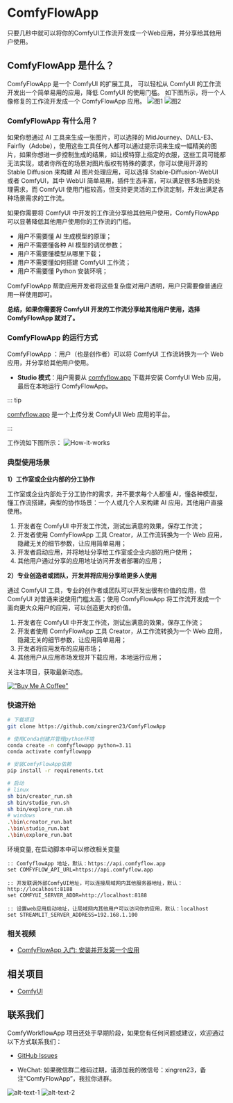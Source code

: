 # ComfyFlowApp
只要几秒中就可以将你的ComfyUI工作流开发成一个Web应用，并分享给其他用户使用。

## ComfyFlowApp 是什么？

ComfyFlowApp 是一个 ComfyUI 的扩展工具， 可以轻松从 ComfyUI 的工作流开发出一个简单易用的应用，降低 ComfyUI 的使用门槛。
如下图所示，将一个人像修复的工作流开发成一个 ComfyFlowApp 应用。
![图1](docs/images/demo-workflow.png)
![图2](docs/images/demo-webapp.png)

### ComfyFlowApp 有什么用？

如果你想通过 AI 工具来生成一张图片，可以选择的 MidJourney、DALL-E3、Fairfly（Adobe），使用这些工具任何人都可以通过提示词来生成一幅精美的图片，如果你想进一步控制生成的结果，如让模特穿上指定的衣服，这些工具可能都无法实现，或者你所在的场景对图片版权有特殊的要求，你可以使用开源的 Stable Diffusion 来构建 AI 图片处理应用，可以选择 Stable-Diffusion-WebUI 或者 ComfyUI，其中 WebUI 简单易用，插件生态丰富，可以满足很多场景的处理需求，而 ComfyUI 使用门槛较高，但支持更灵活的工作流定制，开发出满足各种场景需求的工作流。

如果你需要将 ComfyUI 中开发的工作流分享给其他用户使用，ComfyFlowApp 可以显著降低其他用户使用你的工作流的门槛。

- 用户不需要懂 AI 生成模型的原理；
- 用户不需要懂各种 AI 模型的调优参数；
- 用户不需要懂模型从哪里下载；
- 用户不需要懂如何搭建 ComfyUI 工作流；
- 用户不需要懂 Python 安装环境；

ComfyFlowApp 帮助应用开发者将这些复杂度对用户透明，用户只需要像普通应用一样使用即可。

**总结，如果你需要将 ComfyUI 开发的工作流分享给其他用户使用，选择 ComfyFlowApp 就对了。**

### ComfyFlowApp 的运行方式

ComfyFlowApp ：用户（也是创作者）可以将 ComfyUI 工作流转换为一个 Web 应用，并分享给其他用户使用。
- **Studio 模式**：用户需要从 [comfyflow.app](https://comfyflow.app/) 下载并安装 ComfyUI Web 应用，最后在本地运行 ComfyFlowApp。

::: tip

[comfyflow.app](https://comfyflow.app/) 是一个上传分发 ComfyUI Web 应用的平台。

:::

工作流如下图所示：
![How-it-works](./docs/images/how-it-works.png)

### 典型使用场景

**1）工作室或企业内部的分工协作**

工作室或企业内部处于分工协作的需求，并不要求每个人都懂 AI，懂各种模型，懂工作流搭建，典型的协作场景：一个人或几个人来构建 AI 应用，其他用户直接使用。

1. 开发者在 ComfyUI 中开发工作流，测试出满意的效果，保存工作流；
2. 开发者使用 ComfyFlowApp 工具 Creator，从工作流转换为一个 Web 应用，隐藏无关的细节参数，让应用简单易用；
3. 开发者启动应用，并将地址分享给工作室或企业内部的用户使用；
4. 其他用户通过分享的应用地址访问开发者部署的应用；

**2）专业创造者或团队，开发并将应用分享给更多人使用**

通过 ComfyUI 工具，专业的创作者或团队可以开发出很有价值的应用，但 ComfyUI 对普通来说使用门槛太高；使用 ComfyFlowApp 将工作流开发成一个面向更大众用户的应用，可以创造更大的价值。

1. 开发者在 ComfyUI 中开发工作流，测试出满意的效果，保存工作流；
2. 开发者使用 ComfyFlowApp 工具 Creator，从工作流转换为一个 Web 应用，隐藏无关的细节参数，让应用简单易用；
3. 开发者将应用发布的应用市场；
4. 其他用户从应用市场发现并下载应用，本地运行应用；

关注本项目，获取最新动态。

[!["Buy Me A Coffee"](https://www.buymeacoffee.com/assets/img/custom_images/orange_img.png)](https://www.buymeacoffee.com/comfyflow)

### 快速开始

```bash
# 下载项目
git clone https://github.com/xingren23/ComfyFlowApp

# 使用Conda创建并管理python环境
conda create -n comfyflowapp python=3.11
conda activate comfyflowapp

# 安装ComfyFlowApp依赖
pip install -r requirements.txt

# 启动
# linux
sh bin/creator_run.sh
sh bin/studio_run.sh
sh bin/explore_run.sh
# windows
.\bin\creator_run.bat
.\bin\studio_run.bat
.\bin\explore_run.bat
```

环境变量, 在启动脚本中可以修改相关变量

```
:: ComfyflowApp 地址，默认：https://api.comfyflow.app
set COMFYFLOW_API_URL=https://api.comfyflow.app

:: 开发联调外部ComfyUI地址，可以连接局域网内其他服务器地址，默认：http://localhost:8188
set COMFYUI_SERVER_ADDR=http://localhost:8188

:: 设置web应用启动地址，让局域网内其他用户可以访问你的应用，默认：localhost
set STREAMLIT_SERVER_ADDRESS=192.168.1.100
```

### 相关视频

- [ComfyFlowApp 入门: 安装并开发第一个应用](https://www.youtube.com/watch?v=glRO1q4IAI0&t=6s&ab_channel=ZhiguoWang)

## 相关项目

- [ComfyUI](https://github.com/comfyanonymous/ComfyUI)

## 联系我们

ComfyWorkflowApp 项目还处于早期阶段，如果您有任何问题或建议，欢迎通过以下方式联系我们：

- [GitHub Issues](https://github.com/xingren23/ComfyWorkflowApp/issues)

- WeChat: 如果微信群二维码过期，请添加我的微信号：xingren23，备注“ComfyFlowApp”，我拉你进群。

![alt-text-1](docs/images/WechatGroup.jpg "title-1") ![alt-text-2](docs/images/wechat-xingren23.jpg "title-2")
